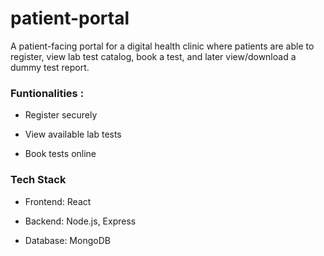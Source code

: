 # patient-portal
A patient-facing portal for a digital health clinic where patients are able to register, view lab test catalog, book a test, and later view/download a dummy test report. 


### Funtionalities : 

- Register securely

- View available lab tests

- Book tests online

### Tech Stack
- Frontend: React

- Backend: Node.js, Express

- Database: MongoDB